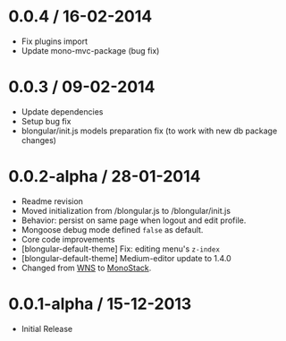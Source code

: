 0.0.4 / 16-02-2014
==================

* Fix plugins import
* Update mono-mvc-package (bug fix)

0.0.3 / 09-02-2014
==================

* Update dependencies
* Setup bug fix
* blongular/init.js models preparation fix (to work with new db package changes)

0.0.2-alpha / 28-01-2014
==================

* Readme revision
* Moved initialization from /blongular.js to /blongular/init.js
* Behavior: persist on same page when logout and edit profile.
* Mongoose debug mode defined `false` as default.
* Core code improvements
* [blongular-default-theme] Fix: editing menu's `z-index`
* [blongular-default-theme] Medium-editor update to 1.4.0
* Changed from [WNS](http://github.com/yeptlabs/wns) to [MonoStack](http://github.com/monoproject/monostack).

0.0.1-alpha / 15-12-2013
==================

* Initial Release